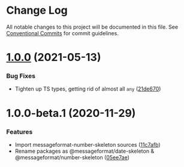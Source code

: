 # Change Log

All notable changes to this project will be documented in this file.
See [Conventional Commits](https://conventionalcommits.org) for commit guidelines.

# [1.0.0](https://github.com/messageformat/messageformat/compare/@messageformat/number-skeleton@1.0.0-beta.1...@messageformat/number-skeleton@1.0.0) (2021-05-13)


### Bug Fixes

* Tighten up TS types, getting rid of almost all `any` ([21de670](https://github.com/messageformat/messageformat/commit/21de670019d5467f804560565319bf37abfbac0a))





# 1.0.0-beta.1 (2020-11-29)


### Features

* Import messageformat-number-skeleton sources ([11c7afb](https://github.com/messageformat/messageformat/commit/11c7afb928c6364caa4942de380ed4b8d91a276d))
* Rename packages as @messageformat/date-skeleton & @messageformat/number-skeleton ([05ee7ae](https://github.com/messageformat/messageformat/commit/05ee7aec04152d0795ccd3d5f43717acbe0c9f76))
